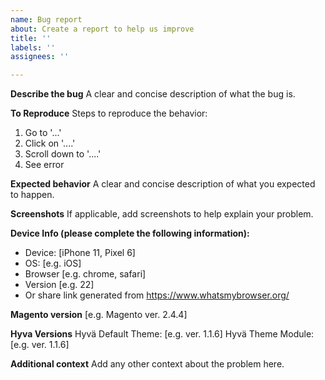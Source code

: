 ```yaml
---
name: Bug report
about: Create a report to help us improve
title: ''
labels: ''
assignees: ''

---
```


**Describe the bug**
A clear and concise description of what the bug is.

**To Reproduce**
Steps to reproduce the behavior:
1. Go to '...'
2. Click on '....'
3. Scroll down to '....'
4. See error

**Expected behavior**
A clear and concise description of what you expected to happen.

**Screenshots**
If applicable, add screenshots to help explain your problem.

**Device Info (please complete the following information):**
 - Device: [iPhone 11, Pixel 6]
 - OS: [e.g. iOS]
 - Browser [e.g. chrome, safari]
 - Version [e.g. 22]
 - Or share link generated from https://www.whatsmybrowser.org/

**Magento version**
[e.g.  Magento ver. 2.4.4]

**Hyva Versions**
Hyvä Default Theme: [e.g. ver. 1.1.6]
Hyvä Theme Module: [e.g. ver. 1.1.6]


**Additional context**
Add any other context about the problem here.
